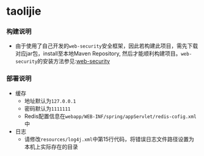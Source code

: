 # taolijie

### 构建说明
* 由于使用了自己开发的`web-security`安全框架，因此若构建此项目，需先下载对应jar包，install至本地Maven Repository, 然后才能顺利构建项目。`web-security`的安装方法参见:[web-security](https://github.com/wanghongfei/web-security/releases)

### 部署说明
- 缓存
    * 地址默认为`127.0.0.1`
    * 密码默认为`1111111`
    * Redis配置信息在`webapp/WEB-INF/spring/appServlet/redis-cofig.xml`中
- 日志
    * 请修改`resources/log4j.xml`中第15行代码，将错误日志文件路径设置为本机上实际存在的目录
